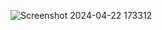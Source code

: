 ![Screenshot 2024-04-22 173312](https://github.com/buivietquang/DGKTPM_Triangle/assets/96900069/c7a0d708-f5bf-49fe-bfea-f8877557eb9b)
